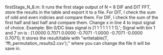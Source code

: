 firstStage_N_8.m: It runs the first stage output of N = 8 DIF and DIT FFT, store the results in the table and export it to a file. For DIT, I check the sum of odd and even indicies and compare them.
For DIF, I check the sum of the first half and last half and compare them. 
Change x in line 4 to input signal of choice. Example: Bin 0/DC bias signal is [1     1     1     1     1     1     1     1].'; 
Signal with bin 1 and 7 on is : [1.0000    0.7071    0.0000   -0.7071   -1.0000   -0.7071   -0.0000    0.7071];
It stores the result/table with "writetable(T, 'fft_permutation_results2.csv');" where you can change the file it will be save in. 
